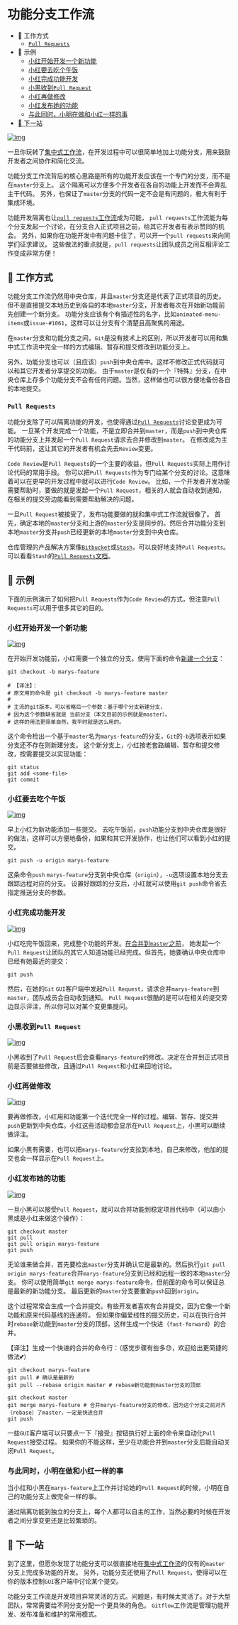 # 功能分支工作流

- 🍺 工作方式
  - [`Pull Requests`](https://github.com/oldratlee/translations/blob/master/git-workflows-and-tutorials/workflow-feature-branch.md#pull-requests)
- 🍺 示例
  - [小红开始开发一个新功能](https://github.com/oldratlee/translations/blob/master/git-workflows-and-tutorials/workflow-feature-branch.md#小红开始开发一个新功能)
  - [小红要去吃个午饭](https://github.com/oldratlee/translations/blob/master/git-workflows-and-tutorials/workflow-feature-branch.md#小红要去吃个午饭)
  - [小红完成功能开发](https://github.com/oldratlee/translations/blob/master/git-workflows-and-tutorials/workflow-feature-branch.md#小红完成功能开发)
  - [小黑收到`Pull Request`](https://github.com/oldratlee/translations/blob/master/git-workflows-and-tutorials/workflow-feature-branch.md#小黑收到pull-request)
  - [小红再做修改](https://github.com/oldratlee/translations/blob/master/git-workflows-and-tutorials/workflow-feature-branch.md#小红再做修改)
  - [小红发布她的功能](https://github.com/oldratlee/translations/blob/master/git-workflows-and-tutorials/workflow-feature-branch.md#小红发布她的功能)
  - [与此同时，小明在做和小红一样的事](https://github.com/oldratlee/translations/blob/master/git-workflows-and-tutorials/workflow-feature-branch.md#与此同时小明在做和小红一样的事)
- [🍺 下一站](https://github.com/oldratlee/translations/blob/master/git-workflows-and-tutorials/workflow-feature-branch.md#-下一站)

[![img](https://github.com/oldratlee/translations/raw/master/git-workflows-and-tutorials/images/git-workflow-feature-branch-1.png)](https://github.com/oldratlee/translations/blob/master/git-workflows-and-tutorials/images/git-workflow-feature-branch-1.png)

一旦你玩转了[集中式工作流](https://github.com/oldratlee/translations/blob/master/git-workflows-and-tutorials/workflow-centralized.md)，在开发过程中可以很简单地加上功能分支，用来鼓励开发者之间协作和简化交流。

功能分支工作流背后的核心思路是所有的功能开发应该在一个专门的分支，而不是在`master`分支上。 这个隔离可以方便多个开发者在各自的功能上开发而不会弄乱主干代码。 另外，也保证了`master`分支的代码一定不会是有问题的，极大有利于集成环境。

功能开发隔离也让[`pull requests`工作流](https://github.com/oldratlee/translations/blob/master/git-workflows-and-tutorials/pull-request.md)成为可能， `pull requests`工作流能为每个分支发起一个讨论，在分支合入正式项目之前，给其它开发者有表示赞同的机会。 另外，如果你在功能开发中有问题卡住了，可以开一个`pull requests`来向同学们征求建议。 这些做法的重点就是，`pull requests`让团队成员之间互相评论工作变成非常方便！

## 🍺 工作方式

功能分支工作流仍然用中央仓库，并且`master`分支还是代表了正式项目的历史。 但不是直接提交本地历史到各自的本地`master`分支，开发者每次在开始新功能前先创建一个新分支。 功能分支应该有个有描述性的名字，比如`animated-menu-items`或`issue-#1061`，这样可以让分支有个清楚且高聚焦的用途。

在`master`分支和功能分支之间，`Git`是没有技术上的区别，所以开发者可以用和集中式工作流中完全一样的方式编辑、暂存和提交修改到功能分支上。

另外，功能分支也可以（且应该）`push`到中央仓库中。这样不修改正式代码就可以和其它开发者分享提交的功能。 由于`master`是仅有的一个『特殊』分支，在中央仓库上存多个功能分支不会有任何问题。当然，这样做也可以很方便地备份各自的本地提交。

### `Pull Requests`

功能分支除了可以隔离功能的开发，也使得通过[`Pull Requests`](https://github.com/oldratlee/translations/blob/master/git-workflows-and-tutorials/pull-request.md)讨论变更成为可能。 一旦某个开发完成一个功能，不是立即合并到`master`，而是`push`到中央仓库的功能分支上并发起一个`Pull Request`请求去合并修改到`master`。 在修改成为主干代码前，这让其它的开发者有机会先去`Review`变更。

`Code Review`是`Pull Requests`的一个主要的收益，但`Pull Requests`实际上用作讨论代码的常用手段。 你可以把`Pull Requests`作为专门给某个分支的讨论。这意味着可以在更早的开发过程中就可以进行`Code Review`。 比如，一个开发者开发功能需要帮助时，要做的就是发起一个`Pull Request`，相关的人就会自动收到通知，在相关的提交旁边能看到需要帮助解决的问题。

一旦`Pull Request`被接受了，发布功能要做的就和集中式工作流就很像了。 首先，确定本地的`master`分支和上游的`master`分支是同步的。然后合并功能分支到本地`master`分支并`push`已经更新的本地`master`分支到中央仓库。

仓库管理的产品解决方案像[`Bitbucket`](http://bitbucket.org/)或[`Stash`](http://www.atlassian.com/stash)，可以良好地支持`Pull Requests`。可以看看`Stash`的[`Pull Requests`文档](https://confluence.atlassian.com/display/STASH/Using+pull+requests+in+Stash)。

## 🍺 示例

下面的示例演示了如何把`Pull Requests`作为`Code Review`的方式，但注意`Pull Requests`可以用于很多其它的目的。

### 小红开始开发一个新功能

[![img](https://github.com/oldratlee/translations/raw/master/git-workflows-and-tutorials/images/git-workflow-feature-branch-2.png)](https://github.com/oldratlee/translations/blob/master/git-workflows-and-tutorials/images/git-workflow-feature-branch-2.png)

在开始开发功能前，小红需要一个独立的分支。使用下面的命令[新建一个分支](https://www.atlassian.com/git/tutorials/using-branches#git-checkout)：

```
git checkout -b marys-feature

# 【译注】：
# 原文用的命令是 git checkout -b marys-feature master
#
# 主流的git版本，可以省略后一个参数：基于哪个分支新建分支，
# 因为这个参数缺省就是 当前分支（本文目前的示例就是master）。
# 这样的用法更简单自然，我平时就是这么用的。
```

这个命令检出一个基于`master`名为`marys-feature`的分支，`Git`的`-b`选项表示如果分支还不存在则新建分支。 这个新分支上，小红按老套路编辑、暂存和提交修改，按需要提交以实现功能：

```
git status
git add <some-file>
git commit
```

### 小红要去吃个午饭

[![img](https://github.com/oldratlee/translations/raw/master/git-workflows-and-tutorials/images/git-workflow-feature-branch-3.png)](https://github.com/oldratlee/translations/blob/master/git-workflows-and-tutorials/images/git-workflow-feature-branch-3.png)

早上小红为新功能添加一些提交。 去吃午饭前，`push`功能分支到中央仓库是很好的做法，这样可以方便地备份，如果和其它开发协作，也让他们可以看到小红的提交。

```
git push -u origin marys-feature
```

这条命令`push` `marys-feature`分支到中央仓库（`origin`），`-u`选项设置本地分支去跟踪远程对应的分支。 设置好跟踪的分支后，小红就可以使用`git push`命令省去指定推送分支的参数。

### 小红完成功能开发

[![img](https://github.com/oldratlee/translations/raw/master/git-workflows-and-tutorials/images/git-workflow-feature-branch-4.png)](https://github.com/oldratlee/translations/blob/master/git-workflows-and-tutorials/images/git-workflow-feature-branch-4.png)

小红吃完午饭回来，完成整个功能的开发。[在合并到`master`之前](https://www.atlassian.com/git/tutorials/git-merge)， 她发起一个`Pull Request`让团队的其它人知道功能已经完成。但首先，她要确认中央仓库中已经有她最近的提交：

```
git push
```

然后，在她的`Git` `GUI`客户端中发起`Pull Request`，请求合并`marys-feature`到`master`，团队成员会自动收到通知。 `Pull Request`很酷的是可以在相关的提交旁边显示评注，所以你可以对某个变更集提问。

### 小黑收到`Pull Request`

[![img](https://github.com/oldratlee/translations/raw/master/git-workflows-and-tutorials/images/git-workflow-feature-branch-5.png)](https://github.com/oldratlee/translations/blob/master/git-workflows-and-tutorials/images/git-workflow-feature-branch-5.png)

小黑收到了`Pull Request`后会查看`marys-feature`的修改。决定在合并到正式项目前是否要做些修改，且通过`Pull Request`和小红来回地讨论。

### 小红再做修改

[![img](https://github.com/oldratlee/translations/raw/master/git-workflows-and-tutorials/images/git-workflow-feature-branch-6.png)](https://github.com/oldratlee/translations/blob/master/git-workflows-and-tutorials/images/git-workflow-feature-branch-6.png)

要再做修改，小红用和功能第一个迭代完全一样的过程。编辑、暂存、提交并`push`更新到中央仓库。小红这些活动都会显示在`Pull Request`上，小黑可以断续做评注。

如果小黑有需要，也可以把`marys-feature`分支拉到本地，自己来修改，他加的提交也会一样显示在`Pull Request`上。

### 小红发布她的功能

[![img](https://github.com/oldratlee/translations/raw/master/git-workflows-and-tutorials/images/git-workflow-feature-branch-7.png)](https://github.com/oldratlee/translations/blob/master/git-workflows-and-tutorials/images/git-workflow-feature-branch-7.png)

一旦小黑可以接受`Pull Request`，就可以合并功能到稳定项目代码中（可以由小黑或是小红来做这个操作）：

```
git checkout master
git pull
git pull origin marys-feature
git push
```

无论谁来做合并，首先要检出`master`分支并确认它是最新的。然后执行`git pull origin marys-feature`合并`marys-feature`分支到已经和远程一致的本地`master`分支。 你可以使用简单`git merge marys-feature`命令，但前面的命令可以保证总是最新的新功能分支。 最后更新的`master`分支要重新`push`回到`origin`。

这个过程常常会生成一个合并提交。有些开发者喜欢有合并提交，因为它像一个新功能和原来代码基线的连通符。 但如果你偏爱线性的提交历史，可以在执行合并时`rebase`新功能到`master`分支的顶部，这样生成一个快进（`fast-forward`）的合并。

【译注】生成一个快进的合并的命令行：（感觉步骤有些多😓，欢迎给出更简捷的做法💕）

```
git checkout marys-feature
git pull # 确认是最新的
git pull --rebase origin master # rebase新功能到master分支的顶部

git checkout master
git merge marys-feature # 合并marys-feature分支的修改，因为这个分支之前对齐（rebase）了master，一定是快进合并
git push
```

一些`GUI`客户端可以只要点一下『接受』按钮执行好上面的命令来自动化`Pull Request`接受过程。 如果你的不能这样，至少在功能合并到`master`分支后能自动关闭`Pull Request`。

### 与此同时，小明在做和小红一样的事

当小红和小黑在`marys-feature`上工作并讨论她的`Pull Request`的时候，小明在自己的功能分支上做完全一样的事。

通过隔离功能到独立的分支上，每个人都可以自主的工作，当然必要的时候在开发者之间分享变更还是比较繁琐的。

## 🍺 下一站

到了这里，但愿你发现了功能分支可以很直接地在[集中式工作流](https://github.com/oldratlee/translations/blob/master/git-workflows-and-tutorials/workflow-centralized.md)的仅有的`master`分支上完成多功能的开发。 另外，功能分支还使用了`Pull Request`，使得可以在你的版本控制`GUI`客户端中讨论某个提交。

功能分支工作流是开发项目异常灵活的方式。问题是，有时候太灵活了。对于大型团队，常常需要给不同分支分配一个更具体的角色。 `Gitflow`工作流是管理功能开发、发布准备和维护的常用模式。